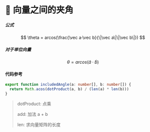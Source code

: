 # 📐 向量之间的夹角

##### 公式

$$
\theta = arcos(\frac{\vec a·\vec b}{\|\vec a\|\|\vec b\|})
$$

##### 对于单位向量

$$
\theta = arcos(\hat a· \hat b)
$$

#### 代码参考

```typescript
export function includedAngle(a: number[], b: number[]) {
  return Math.acos(dotProduct(a, b) / (len(a) * len(b)))
}
```

> dotProduct: 点乘
>
> add: 加法 a + b
>
> len: 求向量矩阵的长度
